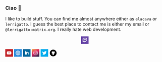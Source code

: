 ### Ciao :bear:

I like to build stuff. You can find me almost anywhere either as `elacava` or `lerrigatto`.
I guess the best place to contact me is either my email or `@lerrigatto:matrix.org`.
I really hate web development.

<p align="center">
  <a href="https://www.twitch.tv/lerrigatto"><img title="twitch" alt="twitch" src="https://raw.githubusercontent.com/lerrigatto/lerrigatto/master/assets/twitch.png" width="24" /></a>
  
  <a href="https://www.youtube.com/user/lerrigatto"><img title="youtube" alt="youtube" src="https://raw.githubusercontent.com/lerrigatto/lerrigatto/master/assets/youtube.png" width="24" /></a>
  <a href="https://www.lerrigatto.com"><img title="website" alt="website" src="https://raw.githubusercontent.com/lerrigatto/lerrigatto/master/assets/website.png" width="24" /></a>
  <a href="https://www.linkedin.com/in/lerrigatto"><img title="linkedin" alt="linkedin" src="https://raw.githubusercontent.com/lerrigatto/lerrigatto/master/assets/linkedin.png" width="24" /></a>
  <a href="https://www.instagram.com/lerrigatto"><img title="instagram" alt="instagram"  src="https://raw.githubusercontent.com/lerrigatto/lerrigatto/master/assets/instagram.png" width="24" /></a>
  <a href="http://www.twitter.com/lerrigatto"><img title="twitter" alt="twitter" src="https://raw.githubusercontent.com/lerrigatto/lerrigatto/master/assets/twitter.png" width="24" /></a>
  <a href="http://www.github.com/lerrigatto"><img title="github" alt="github" src="https://raw.githubusercontent.com/lerrigatto/lerrigatto/master/assets/github.png" width="24" /></a>
  </p>
<!-- Thanks to https://www.iconfinder.com/hsynckr for the icons --!>
